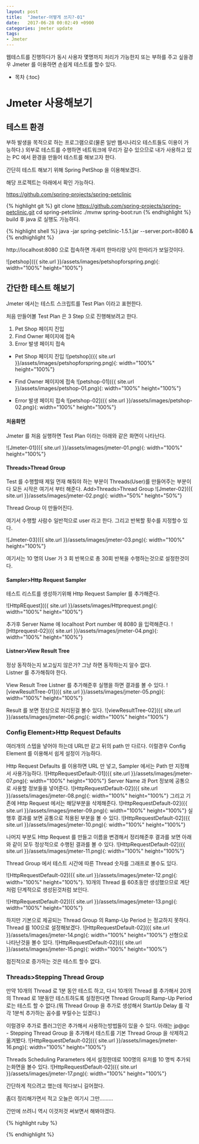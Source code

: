 ```yaml
---
layout: post
title:  "Jmeter-어떻게 쓰지?-01"
date:   2017-06-28 00:02:49 +0900
categories: jmeter update
tags:
- Jmeter
---
```


웹테스트를 진행하다가 동시 사용자 몇명까지 처리가 가능한지 또는 부하를 주고 싶을경우 Jmeter 를 이용하면 손쉽게 테스트를 할수 있다.

* 목차
{:toc}

# Jmeter 사용해보기

## 테스트 환경

부하 발생을 목적으로 하는 프로그램으로(물론 일반 웹시나리오 테스트들도 이용이 가능하다.) 외부로 테스트를 수행하면 네트워크에 무리가 갈수 있으므로 내가 사용하고 있는 PC 에서 환경을 만들어 테스트를 해보고자 한다.

간단히 테스트 해보기 위해 Spring PetShop 을 이용해보겠다. 

해당 프로젝트는 아래에서 확인 가능하다.

<https://github.com/spring-projects/spring-petclinic>

{% highlight git %}
git clone https://github.com/spring-projects/spring-petclinic.git
cd spring-petclinic
./mvnw spring-boot:run
{% endhighlight %}
build 후 java 로 실행도 가능하다.

{% highlight shell %}
java -jar spring-petclinic-1.5.1.jar --server.port=8080 &
{% endhighlight %}



http://localhost:8080 으로 접속하면  개새끼 한마리랑 냥이 한마리가 보일것이다.

![petshop]({{ site.url }}/assets/images/petshopforspring.png){: width="100%" height="100%"}

## 간단한 테스트 해보기
Jmeter 에서는 테스트 스크립트를 Test Plan 이라고 표현한다. 

처음 만들어볼 Test Plan 은 3 Step 으로 진행해보려고 한다. 

1. Pet Shop 페이지 진입
2. Find Owner 페이지에 접속
3. Error 발생 페이지 접속

* Pet Shop 페이지 진입
![petshop]({{ site.url }}/assets/images/petshopforspring.png){: width="100%" height="100%"}

* Find Owner 페이지에 접속
![petshop-01]({{ site.url }}/assets/images/petshop-01.png){: width="100%" height="100%"}

* Error 발생 페이지 접속 
![petshop-02]({{ site.url }}/assets/images/petshop-02.png){: width="100%" height="100%"}

#### 처음화면
Jmeter 를 처음 실행하면 Test Plan 이라는 아래와 같은 화면이 나타난다.

![Jmeter-01]({{ site.url }}/assets/images/jmeter-01.png){: width="100%" height="100%"}

#### Threads>Thread Group 
Test 를 수행할때 제일 먼재 해줘야 하는 부분이 Threads(User)를 만들어주는 부분이다 모든 시작은 여기서 부터 해준다.
Add>Threads>Thread Group
![Jmeter-02]({{ site.url }}/assets/images/jmeter-02.png){: width="50%" height="50%"}

Thread Group 이 만들어진다.

여기서 수행할 사람수 일반적으로 user 라고 한다. 그리고 반복할 횟수를 지정할수 있다.

![Jmeter-03]({{ site.url }}/assets/images/jmeter-03.png){: width="100%" height="100%"}

여기서는 10 명의 User 가 3 회 반복으로 총 30회 반복을 수행하는것으로 설정한것이다.

#### Sampler>Http Request Sampler
테스트 리스트를 생성하기위해 Http Request Sampler 를 추가해준다.

![HttpREquest]({{ site.url }}/assets/images/Httprequest.png){: width="100%" height="100%"}

추가후 Server Name 에 localhost Port number 에 8080 을 입력해준다.
![Httprequest-02]({{ site.url }}/assets/images/jmeter-04.png){: width="100%" height="100%"}
#### Listner>View Result Tree
정상 동작하는지 보고싶지 않은가? 그냥 하면 동작하는지 알수 없다.  
Listner 를 추가해줘야 한다.

View Result Tree Listner 를 추가해준후 실행을 하면 결과를 볼 수 있다.
![viewResultTree-01]({{ site.url }}/assets/images/jmeter-05.png){: width="100%" height="100%"}

Result 를 보면 정상으로 처리된걸 볼수 있다.
![viewResultTree-02]({{ site.url }}/assets/images/jmeter-06.png){: width="100%" height="100%"}

### Config Element>Http Request Defaults
여러개의 스텝을 넣어야 하는데 URL만 같고 뒤의 path 만 다르다. 이럴경우 Config Element 를 이용해서 쉽게 설정이 가능하다.

Http Request Defaults 를 이용하면 URL 만 넣고, Sampler 에서는 Path 만 지정해서 사용가능하다.
![HttpRequestDefault-01]({{ site.url }}/assets/images/jmeter-07.png){: width="100%" height="100%"}
Server Name 과 Port 정보에 공통으로 사용할 정보들을 넣어준다.
![HttpRequestDefault-02]({{ site.url }}/assets/images/jmeter-08.png){: width="100%" height="100%"}
그리고 기존에 Http Request 에서는 해당부분을 삭제해준다.
![HttpRequestDefault-02]({{ site.url }}/assets/images/jmeter-09.png){: width="100%" height="100%"}
실행후 결과를 보면 공통으로 적용된 부분을 볼 수 있다.
![HttpRequestDefault-02]({{ site.url }}/assets/images/jmeter-10.png){: width="100%" height="100%"}

나머지 부분도 Http Request 를 만들고 이름을 변경해서 정리해준후 결과를 보면 아래와 같이 모두 정상적으로 수행된 결과를 볼 수 있다.
![HttpRequestDefault-02]({{ site.url }}/assets/images/jmeter-11.png){: width="100%" height="100%"}

Thread Group 에서 테스트 시간에 따른 Thread 숫자를 그래프로 볼수도 있다.

![HttpRequestDefault-02]({{ site.url }}/assets/images/jmeter-12.png){: width="100%" height="100%"}.
10개의 Thread 를 60초동안 생성했으므로 계단처럼 단계적으로 생성된것처럼 보인다.

![HttpRequestDefault-02]({{ site.url }}/assets/images/jmeter-13.png){: width="100%" height="100%"}

하지만 기본으로 제공되는 Thread Group 의 Ramp-Up Period 는 정교하지 못하다. Thread 를 100으로 설정해보겠다.
![HttpRequestDefault-02]({{ site.url }}/assets/images/jmeter-14.png){: width="100%" height="100%"}
선형으로 나타난것을 볼수 있다.
![HttpRequestDefault-02]({{ site.url }}/assets/images/jmeter-15.png){: width="100%" height="100%"}

점진적으로 증가하는 것은 테스트 할수 없다.

### Threads>Stepping Thread Group

만약 10개의 Thread 로 1분 동안 테스트 하고, 다시 10개의 Thread 를 추가해서 20개의 Thread 로 1분동안 테스트하도록 설정한다면 Thread Group의 Ramp-Up Period 로는 테스트 할 수 없다.(뭐 Thread Group 을 추가로 생성해서 StartUp Delay 를 각각 1분씩 추가하는 꼼수를 부릴수는 있겠다.)

이럴경우 추가로 플러그인은 추가해서 사용하는방법들이 있을 수 있다.
아래는 jp@gc - Stepping Thread Group 을 추가해서 테스트를 기본 Thread Group 을 삭제하고 옮겨봤다.
![HttpRequestDefault-02]({{ site.url }}/assets/images/jmeter-16.png){: width="100%" height="100%"}

Threads Scheduling Parameters 에서 설정한데로 100명의 유저를 10 명씩 추가되는화면을 볼수 있다.
![HttpRequestDefault-02]({{ site.url }}/assets/images/jmeter-17.png){: width="100%" height="100%"}

간단하게 적으려고 했는데 적다보니 길어졌다. 

좀더 정리해가면서 적고 오늘은 여기시 그만.........

간만에 쓰려니 역시 이것저것 써보면서 해봐야겠다.


{% highlight ruby %}

{% endhighlight %}